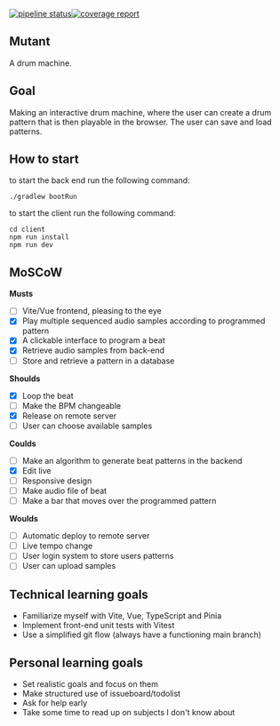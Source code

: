[![pipeline status](https://git.sogyo.nl/rbakker/hexagon-sun/badges/main/pipeline.svg)](https://git.sogyo.nl/rbakker/hexagon-sun/-/commits/main)[![coverage report](https://git.sogyo.nl/rbakker/hexagon-sun/badges/main/coverage.svg)](https://git.sogyo.nl/rbakker/hexagon-sun/-/commits/main)

## Mutant

A drum machine.

## Goal

Making an interactive drum machine, where the user can create a drum pattern that is then playable in the browser. The user can save and load patterns.

## How to start

to start the back end run the following command:
```
./gradlew bootRun
```

to start the client run the following command:
```
cd client
npm run install
npm run dev
```

## MoSCoW

**Musts**
- [ ] Vite/Vue frontend, pleasing to the eye
- [x] Play multiple sequenced audio samples according to programmed pattern
- [x] A clickable interface to program a beat
- [x] Retrieve audio samples from back-end
- [ ] Store and retrieve a pattern in a database

**Shoulds**
- [x] Loop the beat
- [ ] Make the BPM changeable
- [x] Release on remote server
- [ ] User can choose available samples

**Coulds**
- [ ] Make an algorithm to generate beat patterns in the backend 
- [x] Edit live
- [ ] Responsive design
- [ ] Make audio file of beat
- [ ] Make a bar that moves over the programmed pattern

**Woulds**
- [ ] Automatic deploy to remote server
- [ ] Live tempo change
- [ ] User login system to store users patterns
- [ ] User can upload samples

## Technical learning goals

- Familiarize myself with Vite, Vue, TypeScript and Pinia
- Implement front-end unit tests with Vitest
- Use a simplified git flow (always have a functioning main branch)

## Personal learning goals

- Set realistic goals and focus on them
- Make structured use of issueboard/todolist
- Ask for help early
- Take some time to read up on subjects I don't know about